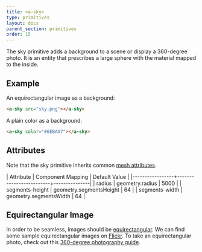 ```yaml
---
title: <a-sky>
type: primitives
layout: docs
parent_section: primitives
order: 15
---
```


The sky primitive adds a background to a scene or display a 360-degree photo. It is an entity that prescribes a large sphere with the material mapped to the inside.

## Example

An equirectangular image as a background:

```html
<a-sky src="sky.png"></a-sky>
```

A plain color as a background:

```html
<a-sky color="#6EBAA7"></a-sky>
```

## Attributes

Note that the sky primitive inherits common [mesh attributes](./mesh-attributes.html).

| Attribute       | Component Mapping       | Default Value |
|-----------------+-------------------------+---------------|
| radius          | geometry.radius         | 5000          |
| segments-height | geometry.segmentsHeight | 64            |
| segments-width  | geometry.segmentsWidth  | 64            |

## Equirectangular Image

In order to be seamless, images should be [equirectangular](https://en.wikipedia.org/wiki/Equirectangular_projection). We can find some sample equirectangular images on [Flickr](https://www.flickr.com/groups/equirectangular/). To take an equirectangular photo, check out this [360-degree photography guide](http://ngokevin.com/blog/360-photography/).
